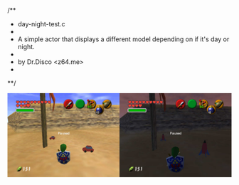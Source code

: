 /**
 * day-night-test.c
 *
 * A simple actor that displays a different model depending on if it's day or night.
 *
 * by Dr.Disco <z64.me>
 *
 **/

![preview.jpg](preview.jpg)
